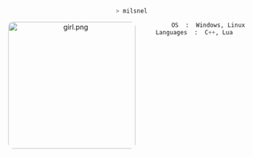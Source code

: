 <center>

<p align="middle">

```bash

> milsnel

```
<img src="https://media.discordapp.net/attachments/1180197736998510744/1180222690712367205/1648237700_9-kartinkof-club-p-ya-russkii-mem-kot-9.png?ex=673a3e08&is=6738ec88&hm=e56da22e18c0849069506f2163810ba151348bf235b8447d4021c701ccdde9a8&=&format=webp&quality=lossless&width=453&height=255" style="border-radius: 10px;" align="left" alt="girl.png" height="260">

```py
       OS  :  Windows, Linux
Languages  :  C++, Lua 
  
```





</p>
